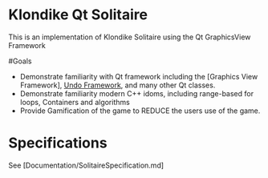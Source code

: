 # Klondike Qt Solitaire 

This is an implementation of Klondike Solitaire using the Qt GraphicsView Framework 

#Goals
 * Demonstrate familiarity with Qt framework including the [Graphics View Framework], 
 [Undo Framework](https://doc.qt.io/qt-6/qtwidgets-tools-undoframework-example.html), 
 and many other Qt classes. 
 * Demonstrate familiarity modern C++ idoms, including range-based for loops, Containers and algorithms
 * Provide Gamification of the game to REDUCE the users use of the game. 
 
# Specifications 

See [Documentation/SolitaireSpecification.md]